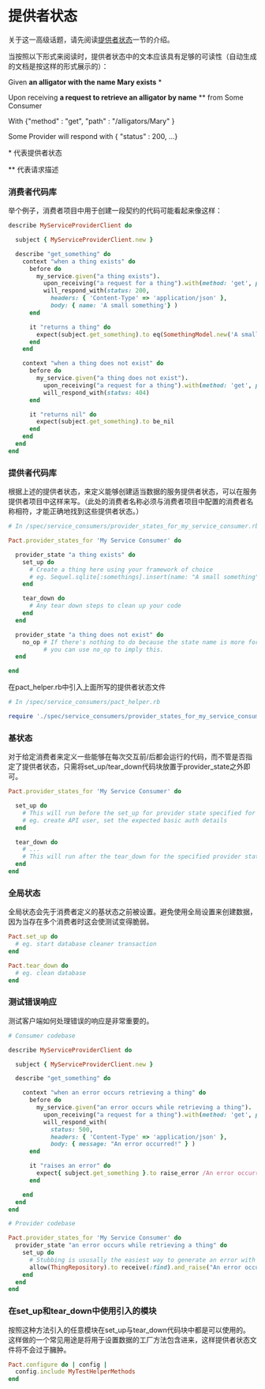 # 提供者状态

关于这一高级话题，请先阅读[提供者状态](../provider_states.md)一节的介绍。

当按照以下形式来阅读时，提供者状态中的文本应该具有足够的可读性（自动生成的文档是按这样的形式展示的）：


Given **an alligator with the name Mary exists** \*

Upon receiving **a request to retrieve an alligator by name** \*\* from Some Consumer

With {"method" : "get", "path" : "/alligators/Mary" }

Some Provider will respond with { "status" : 200, ...}

\* 代表提供者状态

\*\* 代表请求描述

### 消费者代码库

举个例子，消费者项目中用于创建一段契约的代码可能看起来像这样：

```ruby
describe MyServiceProviderClient do

  subject { MyServiceProviderClient.new }

  describe "get_something" do
    context "when a thing exists" do
      before do
        my_service.given("a thing exists").
          upon_receiving("a request for a thing").with(method: 'get', path: '/thing').
          will_respond_with(status: 200,
            headers: { 'Content-Type' => 'application/json' },
            body: { name: 'A small something'} )
      end

      it "returns a thing" do
        expect(subject.get_something).to eq(SomethingModel.new('A small something'))
      end
    end

    context "when a thing does not exist" do
      before do
        my_service.given("a thing does not exist").
          upon_receiving("a request for a thing").with(method: 'get', path: '/thing').
          will_respond_with(status: 404)
      end

      it "returns nil" do
        expect(subject.get_something).to be_nil
      end
    end
  end
end
```

### 提供者代码库

根据上述的提供者状态，来定义能够创建适当数据的服务提供者状态，可以在服务提供者项目中这样来写。（此处的消费者名称必须与消费者项目中配置的消费者名称相符，才能正确地找到这些提供者状态。）

```ruby
# In /spec/service_consumers/provider_states_for_my_service_consumer.rb

Pact.provider_states_for 'My Service Consumer' do

  provider_state "a thing exists" do
    set_up do
      # Create a thing here using your framework of choice
      # eg. Sequel.sqlite[:somethings].insert(name: "A small something")
    end

    tear_down do
      # Any tear down steps to clean up your code
    end
  end

  provider_state "a thing does not exist" do
    no_op # If there's nothing to do because the state name is more for documentation purposes,
          # you can use no_op to imply this.
  end

end
```
在pact_helper.rb中引入上面所写的提供者状态文件

```ruby
# In /spec/service_consumers/pact_helper.rb

require './spec/service_consumers/provider_states_for_my_service_consumer.rb'
```

### 基状态

对于给定消费者来定义一些能够在每次交互前/后都会运行的代码，而不管是否指定了提供者状态，只需将set_up/tear_down代码块放置于provider_state之外即可。

```ruby
Pact.provider_states_for 'My Service Consumer' do

  set_up do
    # This will run before the set_up for provider state specified for the interaction.
    # eg. create API user, set the expected basic auth details
  end

  tear_down do
    # ...
    # This will run after the tear_down for the specified provider state.
  end
end
```

### 全局状态

全局状态会先于消费者定义的基状态之前被设置。避免使用全局设置来创建数据，因为当存在多个消费者时这会使测试变得脆弱。

```ruby
Pact.set_up do
  # eg. start database cleaner transaction
end

Pact.tear_down do
  # eg. clean database
end
```

### 测试错误响应

测试客户端如何处理错误的响应是非常重要的。

```ruby
# Consumer codebase

describe MyServiceProviderClient do

  subject { MyServiceProviderClient.new }

  describe "get_something" do

    context "when an error occurs retrieving a thing" do
      before do
        my_service.given("an error occurs while retrieving a thing").
          upon_receiving("a request for a thing").with(method: 'get', path: '/thing').
          will_respond_with(
            status: 500,
            headers: { 'Content-Type' => 'application/json' },
            body: { message: "An error occurred!" } )
      end

      it "raises an error" do
        expect{ subject.get_something }.to raise_error /An error occurred!/
      end

    end
  end
end
```

```ruby
# Provider codebase

Pact.provider_states_for 'My Service Consumer' do
  provider_state "an error occurs while retrieving a thing" do
    set_up do
      # Stubbing is ususally the easiest way to generate an error with predictable error text.
      allow(ThingRepository).to receive(:find).and_raise("An error occurred!")
    end
  end
end
```

### 在set_up和tear_down中使用引入的模块

按照这种方法引入的任意模块在set_up与tear_down代码块中都是可以使用的。 这样做的一个常见用途是将用于设置数据的工厂方法包含进来，这样提供者状态文件将不会过于臃肿。

```ruby
Pact.configure do | config |
  config.include MyTestHelperMethods
end
```
